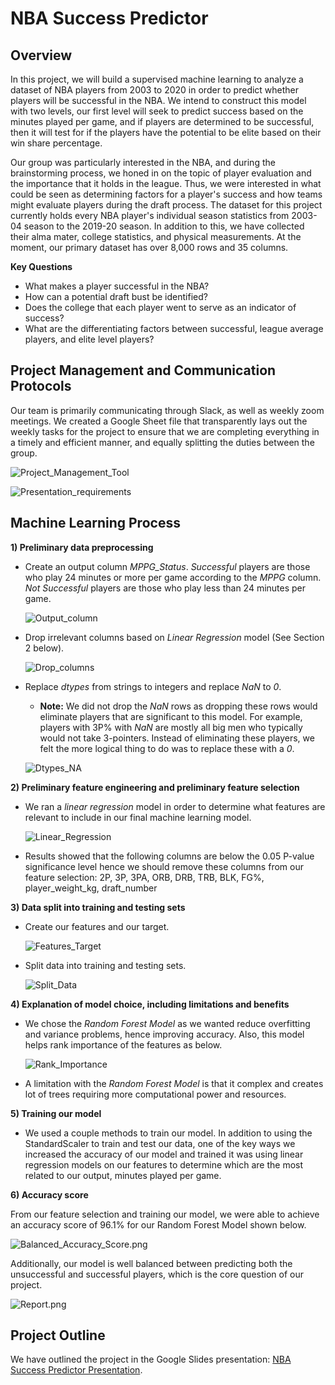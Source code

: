 # NBA Success Predictor

## **Overview** 

In this project, we will build a supervised machine learning to analyze a dataset of NBA players from 2003 to 2020 in order to predict whether players will be successful in the NBA. We intend to construct this model with two levels, our first level will seek to predict success based on the minutes played per game, and if players are determined to be successful, then it will test for if the players have the potential to be elite based on their win share percentage. 

Our group was particularly interested in the NBA, and during the brainstorming process, we honed in on the topic of player evaluation and the importance that it holds in the league. Thus, we were interested in what could be seen as determining factors for a player's success and how teams might evaluate players during the draft process. The dataset for this project currently holds every NBA player's individual season statistics from 2003-04 season to the 2019-20 season. In addition to this, we have collected their alma mater, college statistics, and physical measurements. At the moment, our primary dataset has over 8,000 rows and 35 columns.

**Key Questions**
- What makes a player successful in the NBA?
- How can a potential draft bust be identified?
- Does the college that each player went to serve as an indicator of success?
- What are the differentiating factors between successful, league average players, and elite level players?

## **Project Management and Communication Protocols**

Our team is primarily communicating through Slack, as well as weekly zoom meetings. We created a Google Sheet file that transparently lays out the weekly tasks for the project to ensure that we are completing everything in a timely and efficient manner, and equally splitting the duties between the group. 

![Project_Management_Tool](Images/Project_Management_Tool.png)

![Presentation_requirements](Images/Presentation_requirements.png)

## **Machine Learning Process**

**1) Preliminary data preprocessing**

- Create an output column *MPPG_Status*. *Successful* players are those who play 24 minutes or more per game according to the *MPPG* column.  *Not Successful* players are those who play less than 24 minutes per game.

    ![Output_column](Images/Output_column.png)

- Drop irrelevant columns based on *Linear Regression* model (See Section 2 below).

    ![Drop_columns](Images/Drop_columns.png)

- Replace *dtypes* from strings to integers and replace *NaN* to *0*.
    - **Note:** We did not drop the *NaN* rows as dropping these rows would eliminate players that are significant to this model.  For example, players with 3P% with *NaN* are mostly all big men who typically would not take 3-pointers.  Instead of eliminating these players, we felt the more logical thing to do was to replace these with a *0*. 

    ![Dtypes_NA](Images/Dtypes_NA.png)

**2)  Preliminary feature engineering and preliminary feature selection**

- We ran a *linear regression* model in order to determine what features are relevant to include in our final machine learning model.

    ![Linear_Regression](Images/Linear_Regression.png)

- Results showed that the following columns are below the 0.05 P-value significance level hence we should remove these columns from our feature selection: 2P, 3P, 3PA, ORB, DRB, TRB, BLK, FG%, player_weight_kg, draft_number

**3) Data split into training and testing sets**

- Create our features and our target.

    ![Features_Target](Images/Features_Target.png)

- Split data into training and testing sets.

    ![Split_Data](Images/Split_Data.png)

**4) Explanation of model choice, including limitations and benefits**

- We chose the *Random Forest Model* as we wanted reduce overfitting and variance problems, hence improving accuracy.  Also, this model helps rank importance of the features as below.

    ![Rank_Importance](Images/Rank_Importance.png)

- A limitation with the *Random Forest Model* is that it complex and creates lot of trees requiring more computational power and resources. 

**5) Training our model**

- We used a couple methods to train our model. In addition to using the StandardScaler to train and test our data, one of the key ways we increased the accuracy of our model and trained it was using linear regression models on our features to determine which are the most related to our output, minutes played per game.

**6) Accuracy score**

From our feature selection and training our model, we were able to achieve an accuracy score of 96.1% for our Random Forest Model shown below.

   ![Balanced_Accuracy_Score.png](Images/Balanced_Accuracy_Score.png)

Additionally, our model is well balanced between predicting both the unsuccessful and successful players, which is the core question of our project.

   ![Report.png](Images/Report.png)

## **Project Outline**

We have outlined the project in the Google Slides presentation: [NBA Success Predictor Presentation](https://docs.google.com/presentation/d/1W8KnGoBi8lcXjScGKJa9Jot-fBMlreqc4T3a1233-38/edit?usp=sharing).





